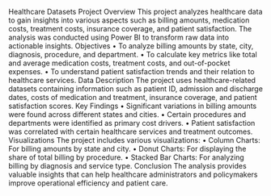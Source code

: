 Healthcare Datasets Project
Overview
This project analyzes healthcare data to gain insights into various aspects such as billing amounts, medication costs, treatment costs, insurance coverage, and patient satisfaction. The analysis was conducted using Power BI to transform raw data into actionable insights.
Objectives
•	To analyze billing amounts by state, city, diagnosis, procedure, and department.
•	To calculate key metrics like total and average medication costs, treatment costs, and out-of-pocket expenses.
•	To understand patient satisfaction trends and their relation to healthcare services.
Data Description
The project uses healthcare-related datasets containing information such as patient ID, admission and discharge dates, costs of medication and treatment, insurance coverage, and patient satisfaction scores.
Key Findings
•	Significant variations in billing amounts were found across different states and cities.
•	Certain procedures and departments were identified as primary cost drivers.
•	Patient satisfaction was correlated with certain healthcare services and treatment outcomes.
Visualizations
The project includes various visualizations:
•	Column Charts: For billing amounts by state and city.
•	Donut Charts: For displaying the share of total billing by procedure.
•	Stacked Bar Charts: For analyzing billing by diagnosis and service type.
Conclusion
The analysis provides valuable insights that can help healthcare administrators and policymakers improve operational efficiency and patient care.

